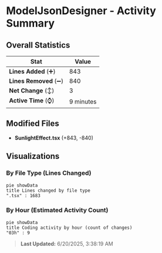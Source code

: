 # ModelJsonDesigner - Activity Summary 

## Overall Statistics

| Stat                   | Value                                                             |
| ---------------------- | ----------------------------------------------------------------- |
| **Lines Added** (➕)   | 843                                          |
| **Lines Removed** (➖) | 840                                        |
| **Net Change** (↕)    | 3                |
| **Active Time** (⌚)   | 9 minutes |


## Modified Files
- **SunlightEffect.tsx** (+843, -840)

## Visualizations

### By File Type (Lines Changed)

```mermaid
pie showData
title Lines changed by file type
".tsx" : 1683
```

### By Hour (Estimated Activity Count)

```mermaid
pie showData
title Coding activity by hour (count of changes)
"03h" : 9
```


> **Last Updated:** 6/20/2025, 3:38:19 AM